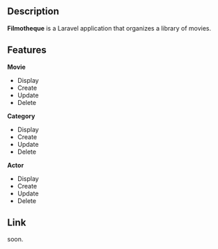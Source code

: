 ## Description

**Filmotheque** is a Laravel application that organizes a library of movies.

## Features

**Movie** 
- Display
- Create
- Update
- Delete

**Category**
- Display
- Create
- Update
- Delete

**Actor**
- Display
- Create
- Update
- Delete

## Link 

soon.
